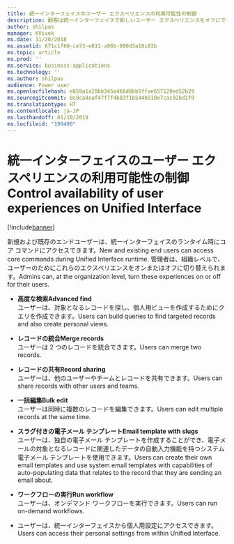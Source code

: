 ```yaml
---
title: 統一インターフェイスのユーザー エクスペリエンスの利用可能性の制御
description: 顧客は統一インターフェイスで新しいユーザー エクスペリエンスをオフにできます
author: shilpas
manager: KVivek
ms.date: 11/20/2018
ms.assetid: 671c1f60-ce73-e811-a96b-000d3a18c83b
ms.topic: article
ms.prod: ''
ms.service: business-applications
ms.technology: ''
ms.author: shilpas
audience: Power user
ms.openlocfilehash: e859a1a28bb345e466d8bb5ffae657120ed52b29
ms.sourcegitcommit: 0c8ca4eaf47f7f4b83f1b544b910e7cac92bd1f0
ms.translationtype: HT
ms.contentlocale: ja-JP
ms.lasthandoff: 01/10/2019
ms.locfileid: "199490"
---
```

# <a name="control-availability-of-user-experiences-on-unified-interface"></a><span data-ttu-id="8641b-103">統一インターフェイスのユーザー エクスペリエンスの利用可能性の制御</span><span class="sxs-lookup"><span data-stu-id="8641b-103">Control availability of user experiences on Unified Interface</span></span>


[!include[banner](../../includes/banner.md)]

<span data-ttu-id="8641b-104">新規および既存のエンドユーザーは、統一インターフェイスのランタイム時にコア コマンドにアクセスできます。</span><span class="sxs-lookup"><span data-stu-id="8641b-104">New and existing end users can access core commands during Unified Interface runtime.</span></span> <span data-ttu-id="8641b-105">管理者は、組織レベルで、ユーザーのためにこれらのエクスペリエンスをオンまたはオフに切り替えられます。</span><span class="sxs-lookup"><span data-stu-id="8641b-105">Admins can, at the organization level, turn these experiences on or off for their users.</span></span> 

- <span data-ttu-id="8641b-106">**高度な検索**</span><span class="sxs-lookup"><span data-stu-id="8641b-106">**Advanced find**</span></span><br><span data-ttu-id="8641b-107">ユーザーは、対象となるレコードを探し、個人用ビューを作成するためにクエリを作成できます。</span><span class="sxs-lookup"><span data-stu-id="8641b-107">Users can build queries to find targeted records and also create personal views.</span></span>

- <span data-ttu-id="8641b-108">**レコードの統合**</span><span class="sxs-lookup"><span data-stu-id="8641b-108">**Merge records**</span></span><br><span data-ttu-id="8641b-109">ユーザーは 2 つのレコードを統合できます。</span><span class="sxs-lookup"><span data-stu-id="8641b-109">Users can merge two records.</span></span>

- <span data-ttu-id="8641b-110">**レコードの共有**</span><span class="sxs-lookup"><span data-stu-id="8641b-110">**Record sharing**</span></span><br><span data-ttu-id="8641b-111">ユーザーは、他のユーザーやチームとレコードを共有できます。</span><span class="sxs-lookup"><span data-stu-id="8641b-111">Users can share records with other users and teams.</span></span>

- <span data-ttu-id="8641b-112">**一括編集**</span><span class="sxs-lookup"><span data-stu-id="8641b-112">**Bulk edit**</span></span><br><span data-ttu-id="8641b-113">ユーザーは同時に複数のレコードを編集できます。</span><span class="sxs-lookup"><span data-stu-id="8641b-113">Users can edit multiple records at the same time.</span></span>

- <span data-ttu-id="8641b-114">**スラグ付きの電子メール テンプレート**</span><span class="sxs-lookup"><span data-stu-id="8641b-114">**Email template with slugs**</span></span><br><span data-ttu-id="8641b-115">ユーザーは、独自の電子メール テンプレートを作成することができ、電子メールの対象となるレコードに関連したデータの自動入力機能を持つシステム電子メール テンプレートを使用できます。</span><span class="sxs-lookup"><span data-stu-id="8641b-115">Users can create their own email templates and use system email templates with capabilities of auto-populating data that relates to the record that they are sending an email about.</span></span>

- <span data-ttu-id="8641b-116">**ワークフローの実行**</span><span class="sxs-lookup"><span data-stu-id="8641b-116">**Run workflow**</span></span><br><span data-ttu-id="8641b-117">ユーザーは、オンデマンド ワークフローを実行できます。</span><span class="sxs-lookup"><span data-stu-id="8641b-117">Users can run on-demand workflows.</span></span>

- <span data-ttu-id="8641b-118">ユーザーは、統一インターフェイスから個人用設定にアクセスできます。</span><span class="sxs-lookup"><span data-stu-id="8641b-118">Users can access their personal settings from within Unified Interface.</span></span>

